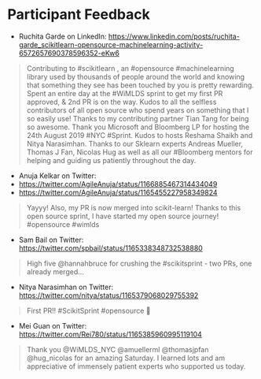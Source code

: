 # Participant Feedback

- Ruchita Garde on LinkedIn:  https://www.linkedin.com/posts/ruchita-garde_scikitlearn-opensource-machinelearning-activity-6572657690378596352-eKw6
>Contributing to #scikitlearn , an #opensource #machinelearning library used by thousands of people around the world and knowing that something they see has been touched by you is pretty rewarding. Spent an entire day at the #WiMLDS sprint to get my first PR approved, & 2nd PR is on the way. Kudos to all the selfless contributors of all open source who spend years on something that I so easily use!
Thanks to my contributing partner Tian Tang for being so awesome.
Thank you Microsoft and Bloomberg LP for hosting the 24th August 2019 #NYC #Sprint. Kudos to hosts Reshama Shaikh and Nitya Narasimhan. Thanks to our Sklearn experts Andreas Mueller, Thomas J Fan, Nicolas Hug as well as all our #Bloomberg mentors for helping and guiding us patiently throughout the day.

- Anuja Kelkar on Twitter:  
 - https://twitter.com/AgileAnuja/status/1166885467314434049
 - https://twitter.com/AgileAnuja/status/1165455227958349824

>Yayyy! Also, my PR is now merged into scikit-learn! Thanks to this open source sprint, I have started my open source journey! #opensource #wimlds

- Sam Bail on Twitter:  https://twitter.com/spbail/status/1165338348732538880
>High five @hannahbruce for crushing the #scikitsprint - two PRs, one already merged...

- Nitya Narasimhan on Twitter:  https://twitter.com/nitya/status/1165379068029755392
>First PR!! #ScikitSprint #opensource 🎉

- Mei Guan on Twitter:  https://twitter.com/Rei780/status/1165385960995119104
>Thank you @WiMLDS_NYC @amuellerml @thomasjpfan @hug_nicolas for an amazing Saturday. I learned lots and am appreciative of immensely patient experts who supported us today.
